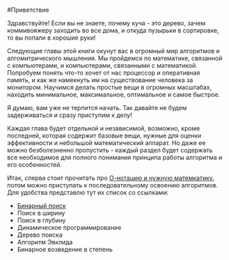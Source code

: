 #Приветствие 

Здравствуйте! Если вы не знаете, почему куча - это дерево, зачем коммивояжеру заходить во все дома, и откуда пузырьки в сортировке, то вы попали в хорошие руки!

Следующие главы этой книги окунут вас в огромный мир алгоритмов и алгомитрического мышления. Мы пройдемся по математике, связанной с компьютерами, и компьютерами, связанными с математикой. Попробуем понять что-то хочет от нас процессор и оперативная память, и как же намекнуть им на существование человека за монитором. Научимся делать простые вещи в огромных масштабах, находить минимальное, максимальное, оптимальное и самое быстрое.

Я думаю, вам уже не терпится начать. Так давайте не будем задерживаться и сразу приступим к делу! 

Каждая глава будет отдельной и независимой, возможно, кроме последней, которая содержит базовые вещи, нужные для оценки эффективности и небольшой математический аппарат. Но даже ее можно безболезненно пропустить - каждый раздел будет содержать все необходимое для полного понимания принципа работы алгоритма и его особенностей. 

Итак, сперва стоит прочитать про [О-нотацию и нужную матемкатику](https://vovapolu.gitbooks.io/algorithms/content/o-notation.html), потом можно приступать к последовательному освоению алгоритмов. 
Для удобства представлю тут их список со ссылками:
- [Бинарный поиск](https://vovapolu.gitbooks.io/algorithms/content/bin_search.html)
- Поиск в ширину
- Поиск в глубину
- Динамическое программирование
- Дерево поиска
- Алгоритм Эвклида
- Бинарное возведение в степень